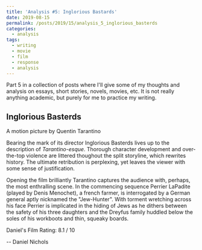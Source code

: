 ```yaml
---
title: 'Analysis #5: Inglorious Bastards'
date: 2019-08-15
permalink: /posts/2019/15/analysis_5_inglorious_basterds
categories:
  - analysis
tags:
  - writing
  - movie
  - film
  - response
  - analysis
---
```


Part 5 in a collection of posts where I'll give some of my thoughts and analysis on essays, short stories, novels, movies, etc. It is not really anything academic, but purely for me to practice my writing.

Inglorious Basterds
------------------------------
A motion picture by Quentin Tarantino



Bearing the mark of its director Inglorious Basterds lives up to the description of _Tarantino-esque_. Thorough character development and over-the-top violence are littered thoughout the split storyline, which rewrites history. The ultimate retribution is perplexing, yet leaves the viewer with some sense of justification.

Opening the film brilliantly Tarantino captures the audience with, perhaps, the most enthralling scene. In the commencing sequence Perrier LaPadite (played by Denis Menochet), a french farmer, is interrogated by a German general aptly nicknamed the "Jew-Hunter". With torment wretching across his face Perrier is implicated in the hiding of Jews as he dithers between the safety of his three daughters and the Dreyfus family huddled below the soles of his workboots and thin, squeaky boards.


Daniel's Film Rating: 8.1 / 10


-- Daniel Nichols
